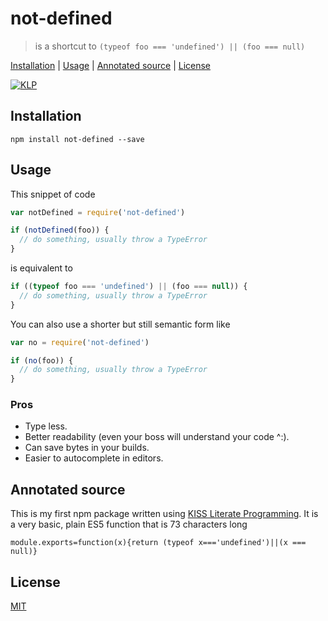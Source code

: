 # not-defined

> is a shortcut to `(typeof foo === 'undefined') || (foo === null)`

[Installation](#installation) |
[Usage](#usage) |
[Annotated source](#annotated-source) |
[License](#license)

[![KLP](https://img.shields.io/badge/kiss-literate-orange.svg)](http://g14n.info/kiss-literate-programming)

## Installation

```
npm install not-defined --save
```

## Usage

This snippet of code

```javascript
var notDefined = require('not-defined')

if (notDefined(foo)) {
  // do something, usually throw a TypeError
}
```

is equivalent to

```javascript
if ((typeof foo === 'undefined') || (foo === null)) {
  // do something, usually throw a TypeError
}
```

You can also use a shorter but still semantic form like

```javascript
var no = require('not-defined')

if (no(foo)) {
  // do something, usually throw a TypeError
}
```

### Pros

* Type less.
* Better readability (even your boss will understand your code ^:).
* Can save bytes in your builds.
* Easier to autocomplete in editors.

## Annotated source

This is my first npm package written using [KISS Literate Programming][KLP].
It is a very basic, plain ES5 function that is 73 characters long

    module.exports=function(x){return (typeof x==='undefined')||(x === null)}

## License

[MIT](http://g14n.info/mit-license)

[KLP]: http://g14n.info/kiss-literate-programming "KISS Literate Programming"

